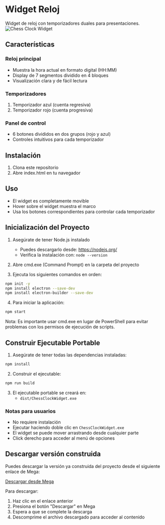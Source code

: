 # Widget Reloj

Widget de reloj con temporizadores duales para presentaciones.
![Chess Clock Widget](https://i.ibb.co/S4pb8hfY/image.png)

## Características

### Reloj principal
- Muestra la hora actual en formato digital (HH:MM)
- Display de 7 segmentos dividido en 4 bloques
- Visualización clara y de fácil lectura

### Temporizadores
1. Temporizador azul (cuenta regresiva)
2. Temporizador rojo (cuenta progresiva)

### Panel de control
- 6 botones divididos en dos grupos (rojo y azul)
- Controles intuitivos para cada temporizador

## Instalación

1. Clona este repositorio
2. Abre index.html en tu navegador

## Uso

- El widget es completamente movible
- Hover sobre el widget muestra el marco
- Usa los botones correspondientes para controlar cada temporizador 

## Inicialización del Proyecto
1. Asegúrate de tener Node.js instalado
   - Puedes descargarlo desde: https://nodejs.org/
   - Verifica la instalación con: `node --version`

2. Abre cmd.exe (Command Prompt) en la carpeta del proyecto

3. Ejecuta los siguientes comandos en orden:
``` bash
npm init -y
npm install electron --save-dev
npm install electron-builder --save-dev
```
4. Para iniciar la aplicación:
``` bash
npm start
```

Nota: Es importante usar cmd.exe en lugar de PowerShell para evitar problemas con los permisos de ejecución de scripts.

## Construir Ejecutable Portable

1. Asegúrate de tener todas las dependencias instaladas:

``` bash
npm install
```

2. Construir el ejecutable:

``` bash
npm run build
```

3. El ejecutable portable se creará en:
   - `dist/ChessClockWidget.exe`

### Notas para usuarios
- No requiere instalación
- Ejecutar haciendo doble clic en `ChessClockWidget.exe`
- El widget se puede mover arrastrando desde cualquier parte
- Click derecho para acceder al menú de opciones

## Descargar versión construida

Puedes descargar la versión ya construida del proyecto desde el siguiente enlace de Mega:

[Descargar desde Mega](https://mega.nz/file/xt5nnLxK#0mh4dXbxMAkoRloIN3-8y-wzvE8ihMc6wkfUlwYLcK0)

Para descargar:
1. Haz clic en el enlace anterior
2. Presiona el botón "Descargar" en Mega
3. Espera a que se complete la descarga
4. Descomprime el archivo descargado para acceder al contenido